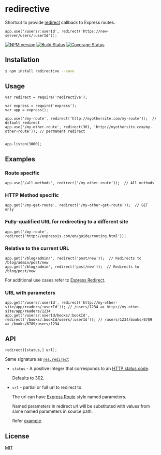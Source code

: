 # redirective
Shortcut to provide [redirect](https://expressjs.com/en/4x/api.html#res.redirect) callback to Express routes.

```JS
app.use('/users/:userId', redirect('https://new-server/users/:userId'));
```

[![NPM version](https://img.shields.io/npm/v/redirective.svg?style=flat)](https://www.npmjs.org/package/redirective)
[![Build Status](https://img.shields.io/travis/palanik/redirective.svg?style=flat)](https://travis-ci.org/palanik/redirective)
[![Coverage Status](https://coveralls.io/repos/palanik/redirective/badge.svg?service=github)](https://coveralls.io/github/palanik/redirective)


## Installation

```sh
$ npm install redirective --save
```

## Usage

```JS
var redirect = require('redirective');

var express = require('express');
var app = express();

app.use('/my-route', redirect('http://myothersite.com/my-route'));  // default redirect
app.use('/my-other-route', redirect(301, 'http://myothersite.com/my-other-route')); // permanent redirect


app.listen(3000);
```

## Examples

### Route specific
```JS
app.use('/all-methods', redirect('/my-other-route'));  // All methods
```

### HTTP Method specific
```JS
app.get('/my-get-route', redirect('/my-other-get-route'));  // GET only
```

### Fully-qualified URL for redirecting to a different site
```JS
app.get('/my-route', redirect('http://expressjs.com/en/guide/routing.html'));
```

### Relative to the current URL
```JS
app.get('/blog/admin/', redirect('post/new'));  // Redirects to /blog/admin/post/new
app.get('/blog/admin', redirect('post/new'));  // Redirects to /blog/post/new
```
For additional use cases refer to [Express Redirect](http://expressjs.com/en/4x/api.html#res.redirect).

### URL with parameters
```JS
app.get('/users/:userId', redirect('http://my-other-site/app/readers/:userId')); // /users/1234 => http://my-other-site/app/readers/1234
app.get('/users/:userId/books/:bookId', redirect('/books/:bookId/users/:userId')); // /users/1234/books/6789 => /books/6789/users/1234
```

## API

```JS
redirect([status,] url);
```
Same signature as [`res.redirect`](http://expressjs.com/en/4x/api.html#res.redirect)

* `status` - A positive integer that corresponds to an [HTTP status code](http://www.w3.org/Protocols/rfc2616/rfc2616-sec10.html).

    Defaults to 302.

* `url` - partial or full url to redirect to.

    The url can have [Express Route](https://expressjs.com/en/guide/routing.html#route-parameters) style named parameters.

    Named parameters in redirect url will be substituted with values from same named parameters in source path.

    Refer [example](#url-with-parameters).


## License

  [MIT](LICENSE)
